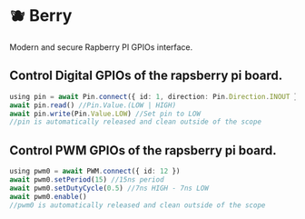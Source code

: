 # 🫐 Berry

Modern and secure Rapberry PI GPIOs interface.

## Control Digital GPIOs of the rapsberry pi board.

```ts
using pin = await Pin.connect({ id: 1, direction: Pin.Direction.INOUT })
await pin.read() //Pin.Value.(LOW | HIGH)
await pin.write(Pin.Value.LOW) //Set pin to LOW
//pin is automatically released and clean outside of the scope
```

## Control PWM GPIOs of the rapsberry pi board.

```ts
using pwm0 = await PWM.connect({ id: 12 })
await pwm0.setPeriod(15) //15ns period
await pwm0.setDutyCycle(0.5) //7ns HIGH - 7ns LOW
await pwm0.enable()
//pwm0 is automatically released and clean outside of the scope
```
